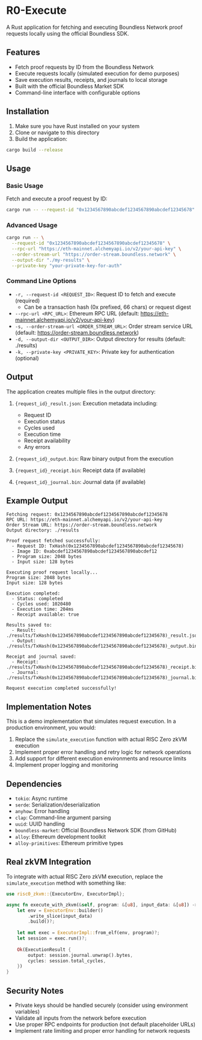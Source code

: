 # R0-Execute

A Rust application for fetching and executing Boundless Network proof requests locally using the official Boundless SDK.

## Features

- Fetch proof requests by ID from the Boundless Network
- Execute requests locally (simulated execution for demo purposes)
- Save execution results, receipts, and journals to local storage
- Built with the official Boundless Market SDK
- Command-line interface with configurable options

## Installation

1. Make sure you have Rust installed on your system
2. Clone or navigate to this directory
3. Build the application:

```bash
cargo build --release
```

## Usage

### Basic Usage

Fetch and execute a proof request by ID:

```bash
cargo run -- --request-id "0x1234567890abcdef1234567890abcdef12345678"
```

### Advanced Usage

```bash
cargo run -- \
  --request-id "0x1234567890abcdef1234567890abcdef12345678" \
  --rpc-url "https://eth-mainnet.alchemyapi.io/v2/your-api-key" \
  --order-stream-url "https://order-stream.boundless.network" \
  --output-dir "./my-results" \
  --private-key "your-private-key-for-auth"
```

### Command Line Options

- `-r, --request-id <REQUEST_ID>`: Request ID to fetch and execute (required)
  - Can be a transaction hash (0x prefixed, 66 chars) or request digest
- `--rpc-url <RPC_URL>`: Ethereum RPC URL (default: https://eth-mainnet.alchemyapi.io/v2/your-api-key)
- `-s, --order-stream-url <ORDER_STREAM_URL>`: Order stream service URL (default: https://order-stream.boundless.network)
- `-d, --output-dir <OUTPUT_DIR>`: Output directory for results (default: ./results)
- `-k, --private-key <PRIVATE_KEY>`: Private key for authentication (optional)

## Output

The application creates multiple files in the output directory:

1. `{request_id}_result.json`: Execution metadata including:
   - Request ID
   - Execution status
   - Cycles used
   - Execution time
   - Receipt availability
   - Any errors

2. `{request_id}_output.bin`: Raw binary output from the execution

3. `{request_id}_receipt.bin`: Receipt data (if available)

4. `{request_id}_journal.bin`: Journal data (if available)

## Example Output

```
Fetching request: 0x1234567890abcdef1234567890abcdef12345678
RPC URL: https://eth-mainnet.alchemyapi.io/v2/your-api-key
Order Stream URL: https://order-stream.boundless.network
Output directory: ./results

Proof request fetched successfully:
  - Request ID: TxHash(0x1234567890abcdef1234567890abcdef12345678)
  - Image ID: 0xabcdef1234567890abcdef1234567890abcdef12
  - Program size: 2048 bytes
  - Input size: 128 bytes

Executing proof request locally...
Program size: 2048 bytes
Input size: 128 bytes

Execution completed:
  - Status: completed
  - Cycles used: 1020480
  - Execution time: 204ms
  - Receipt available: true

Results saved to:
  - Result: ./results/TxHash(0x1234567890abcdef1234567890abcdef12345678)_result.json
  - Output: ./results/TxHash(0x1234567890abcdef1234567890abcdef12345678)_output.bin

Receipt and journal saved:
  - Receipt: ./results/TxHash(0x1234567890abcdef1234567890abcdef12345678)_receipt.bin
  - Journal: ./results/TxHash(0x1234567890abcdef1234567890abcdef12345678)_journal.bin

Request execution completed successfully!
```

## Implementation Notes

This is a demo implementation that simulates request execution. In a production environment, you would:

1. Replace the `simulate_execution` function with actual RISC Zero zkVM execution
2. Implement proper error handling and retry logic for network operations
3. Add support for different execution environments and resource limits
4. Implement proper logging and monitoring

## Dependencies

- `tokio`: Async runtime
- `serde`: Serialization/deserialization
- `anyhow`: Error handling
- `clap`: Command-line argument parsing
- `uuid`: UUID handling
- `boundless-market`: Official Boundless Network SDK (from GitHub)
- `alloy`: Ethereum development toolkit
- `alloy-primitives`: Ethereum primitive types

## Real zkVM Integration

To integrate with actual RISC Zero zkVM execution, replace the `simulate_execution` method with something like:

```rust
use risc0_zkvm::{ExecutorEnv, ExecutorImpl};

async fn execute_with_zkvm(&self, program: &[u8], input_data: &[u8]) -> Result<ExecutionResult> {
    let env = ExecutorEnv::builder()
        .write_slice(input_data)
        .build()?;
    
    let mut exec = ExecutorImpl::from_elf(env, program)?;
    let session = exec.run()?;
    
    Ok(ExecutionResult {
        output: session.journal.unwrap().bytes,
        cycles: session.total_cycles,
    })
}
```

## Security Notes

- Private keys should be handled securely (consider using environment variables)
- Validate all inputs from the network before execution
- Use proper RPC endpoints for production (not default placeholder URLs)
- Implement rate limiting and proper error handling for network requests